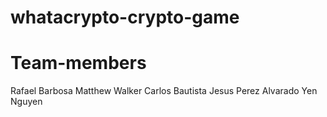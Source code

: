 # whatacrypto-crypto-game

# Team-members
Rafael Barbosa
Matthew Walker
Carlos Bautista
Jesus Perez Alvarado
Yen Nguyen